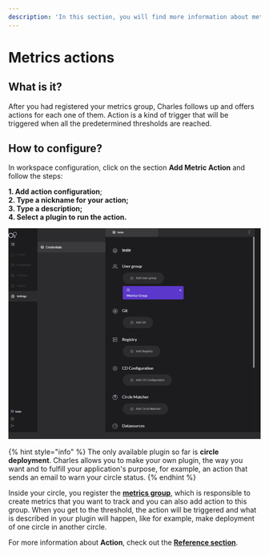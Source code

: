 ```yaml
---
description: 'In this section, you will find more information about metrics'' actions.'
---
```


# Metrics actions

## What is it? 

After you had registered your metrics group, Charles follows up and offers actions for each one of them. Action is a kind of trigger that will be triggered when all the predetermined thresholds are reached.

## How to configure? 

In workspace configuration, click on the section **Add Metric Action** and follow the steps: 

**1. Add action configuration**;  
**2. Type a nickname for your action;  
3. Type a description;  
4. Select a plugin to run the action.** 

![](../../.gitbook/assets/usandoactions-metricas%20%282%29.gif)

{% hint style="info" %}
The only available plugin so far is **circle deployment**. Charles allows you to make your own plugin, the way you want and to fulfill your application's purpose, for example, an action that sends an email to warn your circle status.
{% endhint %}

Inside your circle, you register the [**metrics group**](../../reference/metrics/metrics-group.md), which is responsible to create metrics that you want to track and you can also add action to this group. When you get to the threshold, the action will be triggered and what is described in your plugin will happen, like for example, make deployment of one circle in another circle. 

For more information about **Action**, check out the [**Reference section**](../../reference/metrics/action.md). 

